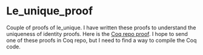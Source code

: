 # Le_unique_proof
Couple of proofs of le_unique. I have written these proofs 
to understand the uniqueness of identity proofs. Here is 
the [Coq repo proof](https://github.com/coq/coq/blob/master/theories/Arith/Peano_dec.v#L40-L62). 
I hope to send one of these proofs in Coq repo, but I need to find a way to 
compile the Coq code. 
